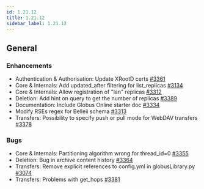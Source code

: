 ```yaml
---
id: 1.21.12
title: 1.21.12
sidebar_label: 1.21.12
---
```



## General

### Enhancements

-   Authentication & Authorisation: Update XRootD certs
    [\#3361](https://github.com/rucio/rucio/issues/3361)
-   Core & Internals: Add updated_after filtering for list_replicas
    [\#3134](https://github.com/rucio/rucio/issues/3134)
-   Core & Internals: Allow registration of \"lan\" replicas
    [\#3312](https://github.com/rucio/rucio/issues/3312)
-   Deletion: Add hint on query to get the number of replicas
    [\#3389](https://github.com/rucio/rucio/issues/3389)
-   Documentation: Include Globus Online starter doc
    [\#3334](https://github.com/rucio/rucio/issues/3334)
-   Modify RSEs regex for Belleii schema
    [\#3313](https://github.com/rucio/rucio/issues/3313)
-   Transfers: Possibility to specify push or pull mode for WebDAV
    transfers [\#3378](https://github.com/rucio/rucio/issues/3378)

### Bugs

-   Core & Internals: Partitioning algorithm wrong for thread_id=0
    [\#3355](https://github.com/rucio/rucio/issues/3355)
-   Deletion: Bug in archive content history
    [\#3364](https://github.com/rucio/rucio/issues/3364)
-   Transfers: Remove explicit references to config.yml in
    globusLibrary.py
    [\#3074](https://github.com/rucio/rucio/issues/3074)
-   Transfers: Problems with get_hops
    [\#3381](https://github.com/rucio/rucio/issues/3381)
